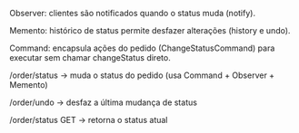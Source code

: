 Observer: clientes são notificados quando o status muda (notify).

Memento: histórico de status permite desfazer alterações (history e undo).

Command: encapsula ações do pedido (ChangeStatusCommand) para executar sem chamar changeStatus direto.


/order/status → muda o status do pedido (usa Command + Observer + Memento)

/order/undo → desfaz a última mudança de status

/order/status GET → retorna o status atual